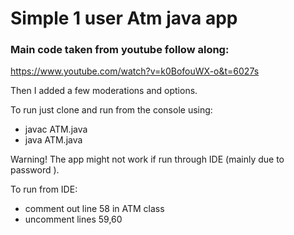 # Simple 1 user Atm java app 

### Main code taken from youtube follow along: 
https://www.youtube.com/watch?v=k0BofouWX-o&t=6027s

Then I added a few moderations and options.

To run just clone and run from the console using:
* javac ATM.java
* java ATM.java

Warning!
The app might not work if run through IDE (mainly due to password ).

To run from IDE:
* comment out line 58 in ATM class
* uncomment lines 59,60

